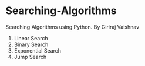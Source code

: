 # Searching-Algorithms
Searching Algorithms using Python.
By Giriraj Vaishnav

1) Linear Search
2) Binary Search
3) Exponential Search
4) Jump Search
